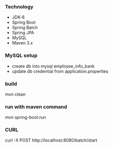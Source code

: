 ### Technology
 - JDK-8
 - Spring Boot 
 - Spring Batch
 - Spring JPA
 - MySQL
 - Maven 3.x

### MySQL setup
  - create db into mysql employee_info_bank
  - update db credential from application.properties

### build
  mvn clean

### run with maven command
   mvn spring-boot:run

### CURL
  curl -X POST http://localhost:8080/batch/start